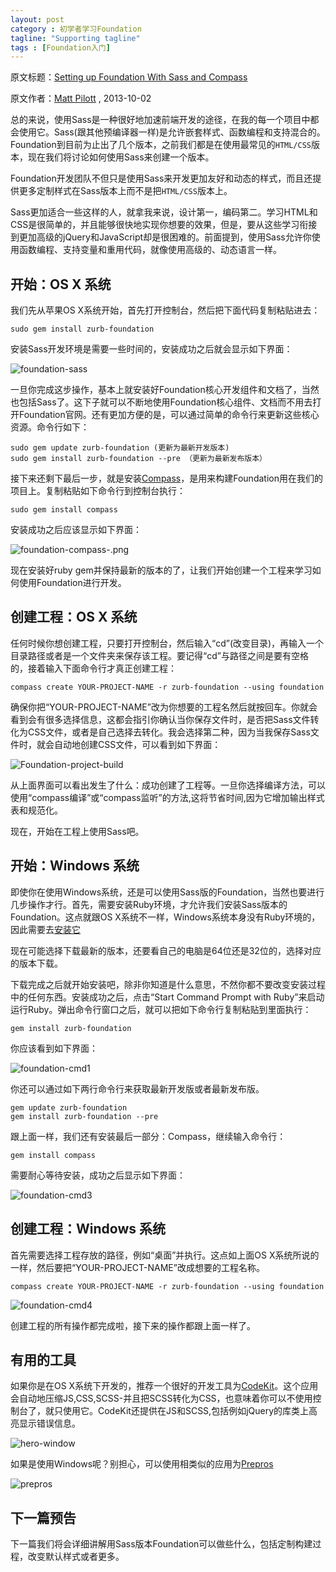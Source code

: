 ```yaml
---
layout: post
category : 初学者学习Foundation
tagline: "Supporting tagline"
tags : [Foundation入门]
---
```


原文标题：[Setting up Foundation With Sass and Compass](http://webdesign.tutsplus.com/tutorials/htmlcss-tutorials/setting-up-foundation-with-sass-and-compass/)

原文作者：[Matt Pilott](http://webdesign.tutsplus.com/author/matt-pilott/) , 2013-10-02

总的来说，使用Sass是一种很好地加速前端开发的途径，在我的每一个项目中都会使用它。Sass(跟其他预编译器一样)是允许嵌套样式、函数编程和支持混合的。Foundation到目前为止出了几个版本，之前我们都是在使用最常见的`HTML/CSS`版本，现在我们将讨论如何使用Sass来创建一个版本。

<!--break-->

Foundation开发团队不但只是使用Sass来开发更加友好和动态的样式，而且还提供更多定制样式在Sass版本上而不是把`HTML/CSS`版本上。

Sass更加适合一些这样的人，就拿我来说，设计第一，编码第二。学习HTML和CSS是很简单的，并且能够很快地实现你想要的效果，但是，要从这些学习衔接到更加高级的jQuery和JavaScript却是很困难的。前面提到，使用Sass允许你使用函数编程、支持变量和重用代码，就像使用高级的、动态语言一样。


## 开始：OS X 系统 ##

我们先从苹果OS X系统开始，首先打开控制台，然后把下面代码复制粘贴进去：

    sudo gem install zurb-foundation

安装Sass开发环境是需要一些时间的，安装成功之后就会显示如下界面：

![foundation-sass ](http://pigerla.com/assets/images/20140113/foundation-sass.png ) 

一旦你完成这步操作，基本上就安装好Foundation核心开发组件和文档了，当然也包括Sass了。这下子就可以不断地使用Foundation核心组件、文档而不用去打开Foundation官网。还有更加方便的是，可以通过简单的命令行来更新这些核心资源。命令行如下：

    sudo gem update zurb-foundation (更新为最新开发版本)
    sudo gem install zurb-foundation --pre （更新为最新发布版本）

接下来还剩下最后一步，就是安装[Compass](http://hub.tutsplus.com/tutorials/sass-and-compass-for-web-designers-introduction--webdesign-5561)，是用来构建Foundation用在我们的项目上。复制粘贴如下命令行到控制台执行：

    sudo gem install compass

安装成功之后应该显示如下界面：

![foundation-compass-.png](http://pigerla.com/assets/images/20140113/foundation-compass-.png )

现在安装好ruby gem并保持最新的版本的了，让我们开始创建一个工程来学习如何使用Foundation进行开发。

## 创建工程：OS X 系统 ##

任何时候你想创建工程，只要打开控制台，然后输入“cd”(改变目录)，再输入一个目录路径或者是一个文件夹来保存该工程。要记得“cd”与路径之间是要有空格的，接着输入下面命令行才真正创建工程：

    compass create YOUR-PROJECT-NAME -r zurb-foundation --using foundation

确保你把“YOUR-PROJECT-NAME”改为你想要的工程名然后就按回车。你就会看到会有很多选择信息，这都会指引你确认当你保存文件时，是否把Sass文件转化为CSS文件，或者是自己选择去转化。我会选择第二种，因为当我保存Sass文件时，就会自动地创建CSS文件，可以看到如下界面：

![Foundation-project-build](http://pigerla.com/assets/images/20140113/Foundation-project-build.png )

从上面界面可以看出发生了什么：成功创建了工程等。一旦你选择编译方法，可以使用“compass编译”或“compass监听”的方法,这将节省时间,因为它增加输出样式表和规范化。

现在，开始在工程上使用Sass吧。

## 开始：Windows 系统 ##

即使你在使用Windows系统，还是可以使用Sass版的Foundation，当然也要进行几步操作才行。首先，需要安装Ruby环境，才允许我们安装Sass版本的Foundation。这点就跟OS X系统不一样，Windows系统本身没有Ruby环境的，因此需要去[安装它](http://rubyinstaller.org/downloads/)

现在可能选择下载最新的版本，还要看自己的电脑是64位还是32位的，选择对应的版本下载。

下载完成之后就开始安装吧，除非你知道是什么意思，不然你都不要改变安装过程中的任何东西。安装成功之后，点击“Start Command Prompt with Ruby”来启动运行Ruby。弹出命令行窗口之后，就可以把如下命令行复制粘贴到里面执行：

    gem install zurb-foundation
你应该看到如下界面：

![foundation-cmd1](http://pigerla.com/assets/images/20140113/foundation-cmd1.png ) 

你还可以通过如下两行命令行来获取最新开发版或者最新发布版。

    gem update zurb-foundation
    gem install zurb-foundation --pre
   
跟上面一样，我们还有安装最后一部分：Compass，继续输入命令行：

    gem install compass

需要耐心等待安装，成功之后显示如下界面：

![foundation-cmd3](http://pigerla.com/assets/images/20140113/foundation-cmd3.png )

## 创建工程：Windows 系统 ##

首先需要选择工程存放的路径，例如“桌面”并执行。这点如上面OS X系统所说的一样，然后要把“YOUR-PROJECT-NAME”改成想要的工程名称。

    compass create YOUR-PROJECT-NAME -r zurb-foundation --using foundation

![foundation-cmd4](http://pigerla.com/assets/images/20140113/foundation-cmd4.png )

创建工程的所有操作都完成啦，接下来的操作都跟上面一样了。

## 有用的工具 ##

如果你是在OS X系统下开发的，推荐一个很好的开发工具为[CodeKit](http://incident57.com/codekit/)。这个应用会自动地压缩JS,CSS,SCSS-并且把SCSS转化为CSS，也意味着你可以不使用控制台了，就只使用它。CodeKit还提供在JS和SCSS,包括例如jQuery的库类上高亮显示错误信息。

![hero-window](http://pigerla.com/assets/images/20140113/hero-window.png )

如果是使用Windows呢？别担心，可以使用相类似的应用为[Prepros](http://alphapixels.com/prepros/)

![prepros](http://pigerla.com/assets/images/20140113/prepros.jpg )

## 下一篇预告 ##

下一篇我们将会详细讲解用Sass版本Foundation可以做些什么，包括定制构建过程，改变默认样式或者更多。


